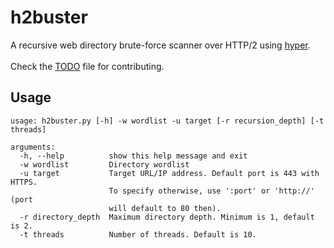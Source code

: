 # h2buster
A recursive web directory brute-force scanner over HTTP/2 using [hyper](https://github.com/Lukasa/hyper).\
\
Check the [TODO](TODO.md) file for contributing.

## Usage

```
usage: h2buster.py [-h] -w wordlist -u target [-r recursion_depth] [-t threads]

arguments:
  -h, --help          show this help message and exit
  -w wordlist         Directory wordlist
  -u target           Target URL/IP address. Default port is 443 with HTTPS.
                      To specify otherwise, use ':port' or 'http://' (port
                      will default to 80 then).
  -r directory_depth  Maximum directory depth. Minimum is 1, default is 2.
  -t threads          Number of threads. Default is 10.
```
